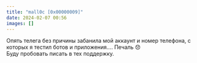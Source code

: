 ```yaml
---
title: "mall0c [0x00000009]"
date: 2024-02-07 00:56
images: []
---
```


Опять телега без причины забанила мой аккаунт и номер телефона, с которых я тестил ботов и приложения…. Печаль 😞   
Буду пробовать писать в тех поддержку.  
